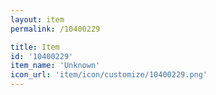 ```yaml
---
layout: item
permalink: /10400229

title: Item
id: '10400229'
item_name: 'Unknown'
icon_url: 'item/icon/customize/10400229.png'
---
```

